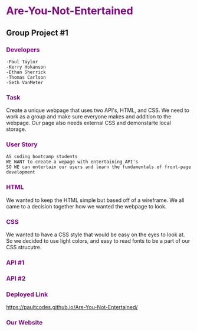 # <span style="color: purple">Are-You-Not-Entertained </span>
## Group Project #1

### <span style="color: purple">Developers </span>
```
-Paul Taylor 
-Kerry Hokanson 
-Ethan Sherrick 
-Thomas Carlson 
-Seth VanMeter
```

### <span style="color: purple">Task</span>
Create a unique webpage that uses two API's, HTML, and CSS. We need to work as a group and make sure everyone makes and addition to the webpage. Our page also needs external CSS and demonstarte local storage.

### <span style="color: purple">User Story</span>
```
AS coding bootcamp students
WE WANT to create a wepage with entertaining API's
SO WE can entertain our users and learn the fundamentals of front-page development
```

### <span style="color: purple">HTML</span>
We wanted to keep the HTML simple but based off of a wireframe. We all came to a decision together how we wanted the webpage to look.

### <span style="color: purple">CSS</span>
We wanted to have a CSS style that would be easy on the eyes to look at. So we decided to use light colors, and easy to read fonts to be a part of our CSS strucutre. 

### <span style="color: purple">API #1</span>

### <span style="color: purple">API #2</span>

### <span style="color: purple">Deployed Link </span>

https://paultcodes.github.io/Are-You-Not-Entertained/

### <span style="color: purple">Our Website</span>
<!-- ![A full screenshot of our deployed website](insert image of final product here and get rid of comment marks) -->

